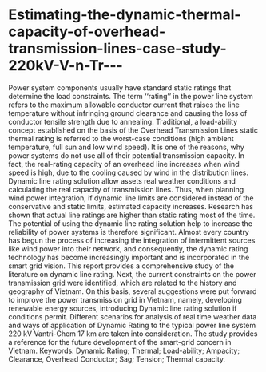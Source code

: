 # Estimating-the-dynamic-thermal-capacity-of-overhead-transmission-lines-case-study-220kV-V-n-Tr---
Power system components usually have standard static ratings that determine the load  constraints. The term ‘‘rating’’ in the power line system refers to the maximum  allowable conductor current that raises the line temperature without infringing ground  clearance and causing the loss of conductor tensile strength due to annealing.  Traditional, a load-ability concept established on the basis of the Overhead  Transmission Lines static thermal rating is referred to the worst-case conditions (high  ambient temperature, full sun and low wind speed). It is one of the reasons, why power  systems do not use all of their potential transmission capacity. In fact, the real-rating  capacity of an overhead line increases when wind speed is high, due to the cooling  caused by wind in the distribution lines. Dynamic line rating solution allow assets real  weather conditions and calculating the real capacity of transmission lines. Thus, when  planning wind power integration, if dynamic line limits are considered instead of the  conservative and static limits, estimated capacity increases. Research has shown that actual line ratings are higher than static rating most of the time. The potential of using  the dynamic line rating solution help to increase the reliability of power systems is  therefore significant. Almost every country has begun the process of increasing the  integration of intermittent sources like wind power into their network, and consequently,  the dynamic rating technology has become increasingly important and is incorporated  in the smart grid vision. This report provides a comprehensive study of the literature on  dynamic line rating. Next, the current constraints on the power transmission grid were  identified, which are related to the history and geography of Vietnam. On this basis, several suggestions were put forward to improve the power transmission grid in  Vietnam, namely, developing renewable energy sources, introducing Dynamic line  rating solution if conditions permit. Different scenarios for analysis of real time weather  data and ways of application of Dynamic Rating to the typical power line system 220  kV Vantri-Chem 17 km are taken into consideration. The study provides a reference for  the future development of the smart-grid concern in Vietnam. Keywords: Dynamic Rating; Thermal; Load-ability; Ampacity; Clearance, Overhead Conductor; Sag; Tension; Thermal capacity.
